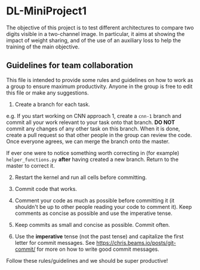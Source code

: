 # DL-MiniProject1

The objective of this project is to test different architectures to compare two digits visible in a
two-channel image. In particular, it aims at showing the impact of weight sharing, and of the use of an
auxiliary loss to help the training of the main objective.

## Guidelines for team collaboration

This file is intended to provide some rules and guidelines on how to work as a group to ensure maximum productivity. Anyone in the group is free to edit this file or make any suggestions.

1. Create a branch for each task.

e.g. If you start working on CNN approach 1, create a `cnn-1` branch  and commit all your work relevant to your task onto that branch. **DO NOT** commit any changes of any other task on this branch. When it is done, create a pull request so that other people in the group can review the code. Once everyone agrees, we can merge the branch onto the master.

If ever one were to notice something worth correcting in (for example) `helper_functions.py` **after** having created a new branch. Return to the master to correct it.

2. Restart the kernel and run all cells before committing.

3. Commit code that works.

4. Comment your code as much as possible before committing it (it shouldn't be up to other people reading your code to comment it). Keep comments as concise as possible and use the imperative tense.

5. Keep commits as small and concise as possible. Commit often.

6. Use the **imperative** tense (not the past tense) and capitalize the first letter for commit messages. See https://chris.beams.io/posts/git-commit/ for more on how to write good commit messages.

Follow these rules/guidelines and we should be super productive!
